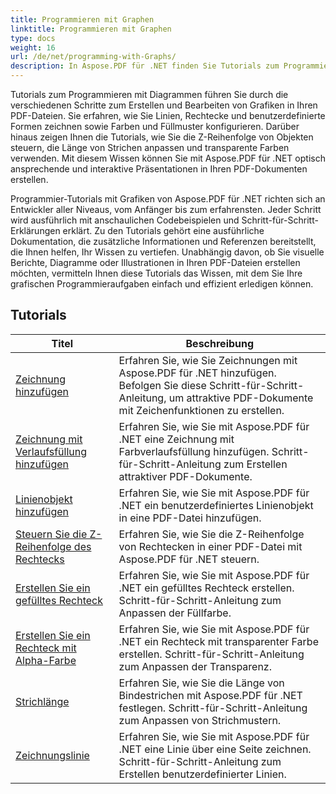 ```yaml
---
title: Programmieren mit Graphen
linktitle: Programmieren mit Graphen
type: docs
weight: 16
url: /de/net/programming-with-Graphs/
description: In Aspose.PDF für .NET finden Sie Tutorials zum Programmieren mit Grafiken. Erfahren Sie, wie Sie Grafiken in Ihren PDF-Dokumenten erstellen und anpassen.
---
```

Tutorials zum Programmieren mit Diagrammen führen Sie durch die verschiedenen Schritte zum Erstellen und Bearbeiten von Grafiken in Ihren PDF-Dateien. Sie erfahren, wie Sie Linien, Rechtecke und benutzerdefinierte Formen zeichnen sowie Farben und Füllmuster konfigurieren. Darüber hinaus zeigen Ihnen die Tutorials, wie Sie die Z-Reihenfolge von Objekten steuern, die Länge von Strichen anpassen und transparente Farben verwenden. Mit diesem Wissen können Sie mit Aspose.PDF für .NET optisch ansprechende und interaktive Präsentationen in Ihren PDF-Dokumenten erstellen.

Programmier-Tutorials mit Grafiken von Aspose.PDF für .NET richten sich an Entwickler aller Niveaus, vom Anfänger bis zum erfahrensten. Jeder Schritt wird ausführlich mit anschaulichen Codebeispielen und Schritt-für-Schritt-Erklärungen erklärt. Zu den Tutorials gehört eine ausführliche Dokumentation, die zusätzliche Informationen und Referenzen bereitstellt, die Ihnen helfen, Ihr Wissen zu vertiefen. Unabhängig davon, ob Sie visuelle Berichte, Diagramme oder Illustrationen in Ihren PDF-Dateien erstellen möchten, vermitteln Ihnen diese Tutorials das Wissen, mit dem Sie Ihre grafischen Programmieraufgaben einfach und effizient erledigen können.

## Tutorials
| Titel | Beschreibung |
| --- | --- | 
| [Zeichnung hinzufügen](./add-drawing/) | Erfahren Sie, wie Sie Zeichnungen mit Aspose.PDF für .NET hinzufügen. Befolgen Sie diese Schritt-für-Schritt-Anleitung, um attraktive PDF-Dokumente mit Zeichenfunktionen zu erstellen. |  
| [Zeichnung mit Verlaufsfüllung hinzufügen](./add-drawing-with-gradient-fill/) | Erfahren Sie, wie Sie mit Aspose.PDF für .NET eine Zeichnung mit Farbverlaufsfüllung hinzufügen. Schritt-für-Schritt-Anleitung zum Erstellen attraktiver PDF-Dokumente. |  
| [Linienobjekt hinzufügen](./add-line-object/) | Erfahren Sie, wie Sie mit Aspose.PDF für .NET ein benutzerdefiniertes Linienobjekt in eine PDF-Datei hinzufügen. |  
| [Steuern Sie die Z-Reihenfolge des Rechtecks](./control-rectangle-z-order/) | Erfahren Sie, wie Sie die Z-Reihenfolge von Rechtecken in einer PDF-Datei mit Aspose.PDF für .NET steuern.  |  
| [Erstellen Sie ein gefülltes Rechteck](./create-filled-rectangle/) | Erfahren Sie, wie Sie mit Aspose.PDF für .NET ein gefülltes Rechteck erstellen. Schritt-für-Schritt-Anleitung zum Anpassen der Füllfarbe. |  
| [Erstellen Sie ein Rechteck mit Alpha-Farbe](./create-rectangle-with-alpha-color/) | Erfahren Sie, wie Sie mit Aspose.PDF für .NET ein Rechteck mit transparenter Farbe erstellen. Schritt-für-Schritt-Anleitung zum Anpassen der Transparenz. |  
| [Strichlänge](./dash-length/) | Erfahren Sie, wie Sie die Länge von Bindestrichen mit Aspose.PDF für .NET festlegen. Schritt-für-Schritt-Anleitung zum Anpassen von Strichmustern. |  
| [Zeichnungslinie](./drawing-line/) | Erfahren Sie, wie Sie mit Aspose.PDF für .NET eine Linie über eine Seite zeichnen. Schritt-für-Schritt-Anleitung zum Erstellen benutzerdefinierter Linien. |  